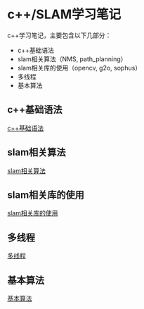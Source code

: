 ﻿# c++/SLAM学习笔记

c++学习笔记，主要包含以下几部分：

* c++基础语法
* slam相关算法（NMS, path_planning）
* slam相关库的使用（opencv, g2o, sophus）
* 多线程
* 基本算法


## c++基础语法

[c++基础语法](1.cpp_basic_grammar)

## slam相关算法

[slam相关算法](2.slam_algorithm)

## slam相关库的使用

[slam相关库的使用](3.slam_package)

## 多线程

[多线程](4.multi_thread)

## 基本算法

[基本算法](5.basic_algorithm)